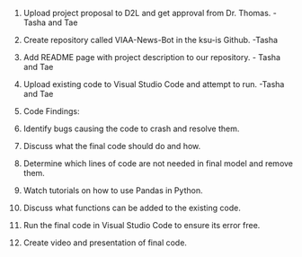  1. Upload project proposal to D2L and get approval from Dr. Thomas. - Tasha and Tae
 2. Create repository called VIAA-News-Bot in the ksu-is Github. -Tasha
 3. Add README page with project description to our repository. - Tasha and Tae
 4. Upload existing code to Visual Studio Code and attempt to run. -Tasha and Tae
 5. Code Findings:
 
 
 
 5. Identify bugs causing the code to crash and resolve them. 
 6. Discuss what the final code should do and how. 
 7. Determine which lines of code are not needed in final model and remove them. 
 8. Watch tutorials on how to use Pandas in Python. 
 9. Discuss what functions can be added to the existing code. 
 10. Run the final code in Visual Studio Code to ensure its error free. 
 11. Create video and presentation of final code. 
